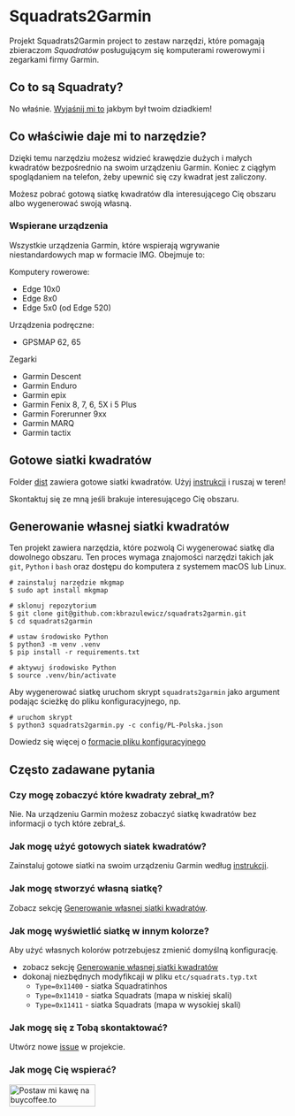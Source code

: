 # Squadrats2Garmin
Projekt Squadrats2Garmin project to zestaw narzędzi, które pomagają zbieraczom _Squadratów_ 
posługującym się komputerami rowerowymi i zegarkami firmy Garmin.

## Co to są Squadraty?
No właśnie. [Wyjaśnij mi to](https://squadrats.com/explain) jakbym był twoim dziadkiem!

## Co właściwie daje mi to narzędzie?
Dzięki temu narzędziu możesz widzieć krawędzie dużych i małych kwadratów bezpośrednio na swoim urządzeniu Garmin.
Koniec z ciągłym spoglądaniem na telefon, żeby upewnić się czy kwadrat jest zaliczony.

Możesz pobrać gotową siatkę kwadratów dla interesującego Cię obszaru albo wygenerować swoją własną.

### Wspierane urządzenia
Wszystkie urządzenia Garmin, które wspierają wgrywanie niestandardowych map w formacie IMG. Obejmuje to:

Komputery rowerowe:
- Edge 10x0
- Edge 8x0
- Edge 5x0 (od Edge 520)

Urządzenia podręczne:
- GPSMAP 62, 65

Zegarki
- Garmin Descent
- Garmin Enduro
- Garmin epix
- Garmin Fenix 8, 7, 6, 5X i 5 Plus
- Garmin Forerunner 9xx
- Garmin MARQ
- Garmin tactix

## Gotowe siatki kwadratów
Folder [dist](dist) zawiera gotowe siatki kwadratów. Użyj [instrukcji](dist/README.pl-PL.md) i ruszaj w teren!

Skontaktuj się ze mną jeśli brakuje interesującego Cię obszaru.

## Generowanie własnej siatki kwadratów
Ten projekt zawiera narzędzia, które pozwolą Ci wygenerować siatkę dla dowolnego obszaru. 
Ten proces wymaga znajomości narzędzi takich jak `git`, `Python` i `bash` oraz dostępu do komputera z systemem macOS lub Linux.
```shell
# zainstaluj narzędzie mkgmap
$ sudo apt install mkgmap

# sklonuj repozytorium
$ git clone git@github.com:kbrazulewicz/squadrats2garmin.git
$ cd squadrats2garmin

# ustaw środowisko Python
$ python3 -m venv .venv
$ pip install -r requirements.txt

# aktywuj środowisko Python
$ source .venv/bin/activate
```

Aby wygenerować siatkę uruchom skrypt `squadrats2garmin` jako argument podając ścieżkę do pliku konfiguracyjnego, np.
```shell
# uruchom skrypt
$ python3 squadrats2garmin.py -c config/PL-Polska.json
```
Dowiedz się więcej o [formacie pliku konfiguracyjnego](config/README.md)

## Często zadawane pytania

### Czy mogę zobaczyć które kwadraty zebrał_m?
Nie. Na urządzeniu Garmin możesz zobaczyć siatkę kwadratów bez informacji o tych które zebrał_ś.

### Jak mogę użyć gotowych siatek kwadratów?
Zainstaluj gotowe siatki na swoim urządzeniu Garmin według [instrukcji](dist/README.pl-PL.md).

### Jak mogę stworzyć własną siatkę?
Zobacz sekcję [Generowanie własnej siatki kwadratów](#generowanie-własnej-siatki-kwadratów).

### Jak mogę wyświetlić siatkę w innym kolorze?
Aby użyć własnych kolorów potrzebujesz zmienić domyślną konfigurację.
- zobacz sekcję [Generowanie własnej siatki kwadratów](#generowanie-własnej-siatki-kwadratów)
- dokonaj niezbędnych modyfikcaji w pliku `etc/squadrats.typ.txt`
  - `Type=0x11400` - siatka Squadratinhos
  - `Type=0x11410` - siatka Squadrats (mapa w niskiej skali)
  - `Type=0x11411` - siatka Squadrats (mapa w wysokiej skali)

### Jak mogę się z Tobą skontaktować?
Utwórz nowe [issue](https://github.com/kbrazulewicz/squadrats2garmin/issues) w projekcie.

### Jak mogę Cię wspierać?
<a href="https://buycoffee.to/cykloprzygoda" target="_blank"><img src="https://buycoffee.to/img/share-button-primary.png" style="width: 156px; height: 40px" alt="Postaw mi kawę na buycoffee.to"></a>